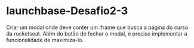 # launchbase-Desafio2-3
Criar um modal onde deve conter um iframe que busca a página do curso da rocketseat. Além do botão de fechar o modal, é preciso implementar a funcionalidade de maximiza-lo.
